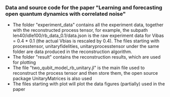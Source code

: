 ### Data and source code for the paper "Learning and forecasting open quantum dynamics with correlated noise"

- The folder "experiment_data" contains all the experiment data, together with the reconstructed process tensor, for example, the subpath len40/idle100/rb_data_0.1/data.json is the raw experiment data for Vibas = 0.4 * 0.1 (the actual Vbias is rescaled by 0.4). The files starting with processtensor, unitaryfidelities, unitaryprocesstensor under the same folder are data produced in the reconstruction algorithm.
- The folder "result" contains the reconstruction results, which are used for plotting
- The file "two_qubit_model_rb_unitary.jl" is the main file used to reconstruct the process tensor and then store them, the open source package UnitaryMatrices is also used 
- The files starting with plot will plot the data figures (partially) used in the paper